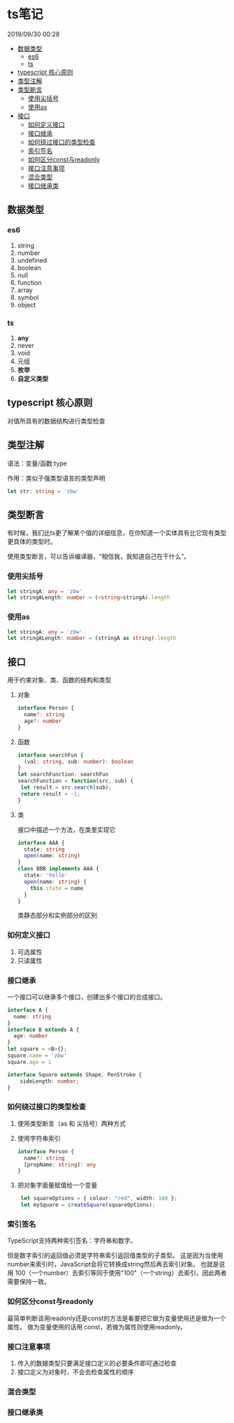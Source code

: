 # ts笔记

2019/09/30 00:28

<!-- TOC -->

- [数据类型](#数据类型)
  - [es6](#es6)
  - [ts](#ts)
- [typescript 核心原则](#typescript-核心原则)
- [类型注解](#类型注解)
- [类型断言](#类型断言)
  - [使用尖括号](#使用尖括号)
  - [使用as](#使用as)
- [接口](#接口)
  - [如何定义接口](#如何定义接口)
  - [接口继承](#接口继承)
  - [如何绕过接口的类型检查](#如何绕过接口的类型检查)
  - [索引签名](#索引签名)
  - [如何区分const与readonly](#如何区分const与readonly)
  - [接口注意事项](#接口注意事项)
  - [混合类型](#混合类型)
  - [接口继承类](#接口继承类)

<!-- /TOC -->

## 数据类型

### es6

1. string
2. number
3. undefined
4. boolean
5. null
6. function
7. array
8. symbol
9. object

### ts

1. **any**
2. never
3. void
4. 元组
5. **枚举**
6. **自定义类型**

## typescript 核心原则

对值所具有的数据结构进行类型检查

## 类型注解

语法：变量/函数:type

作用：类似于强类型语言的类型声明

```ts
let str: string = 'zbw'
```

## 类型断言

有时候，我们比ts更了解某个值的详细信息，在你知道一个实体具有比它现有类型更具体的类型时。

使用类型断言，可以告诉编译器，“相信我，我知道自己在干什么”。

### 使用尖括号

   ```ts
   let stringA: any = 'zbw'
   let stringALength: number = (<string>stringA).length
   ```

### 使用as

   ```ts
   let stringA: any = 'zbw'
   let stringALength: number = (stringA as string).length
   ```

## 接口

用于约束对象、类、函数的结构和类型

1. 对象

   ```ts
   interface Person {
     name?: string
     age?: number
   }
   ```

2. 函数

   ```ts
   interface searchFun {
     (val: string, sub: number): boolean
   }
   let searchFunction: searchFun
   searchFunction = function(src, sub) {
    let result = src.search(sub);
    return result > -1;
   }
   ```

3. 类

   接口中描述一个方法，在类里实现它

   ```ts
   interface AAA {
     state: string
     open(name: string)
   }
   class BBB implements AAA {
     state: 'hello'
     open(name: string) {
       this.state = name
     }
   }
   ```

   类静态部分和实例部分的区别

### 如何定义接口

1. 可选属性
2. 只读属性

### 接口继承

一个接口可以继承多个接口，创建出多个接口的合成接口。

```ts
interface A {
  name: string
}
interface B extends A {
  age: number
}
let square = <B>{};
square.name = 'zbw'
square.age = 1

interface Square extends Shape, PenStroke {
    sideLength: number;
}

```

### 如何绕过接口的类型检查

1. 使用类型断言（as 和 尖括号）两种方式
2. 使用字符串索引

   ```ts
   interface Person {
     name?: string
     [propName: string]: any
   }
   ```

3. 把对象字面量赋值给一个变量

   ```ts
    let squareOptions = { colour: "red", width: 100 };
    let mySquare = createSquare(squareOptions);
   ```

### 索引签名

TypeScript支持两种索引签名：字符串和数字。

但是数字索引的返回值必须是字符串索引返回值类型的子类型。 这是因为当使用 number来索引时，JavaScript会将它转换成string然后再去索引对象。 也就是说用 100（一个number）去索引等同于使用"100"（一个string）去索引，因此两者需要保持一致。

### 如何区分const与readonly

最简单判断该用readonly还是const的方法是看要把它做为变量使用还是做为一个属性。 做为变量使用的话用 const，若做为属性则使用readonly。

### 接口注意事项

1. 传入的数据类型只要满足接口定义的必要条件即可通过检查
2. 接口定义为对象时，不会去检查属性的顺序

### 混合类型

### 接口继承类
